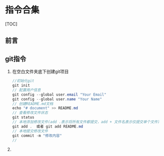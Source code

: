 # 指令合集

[TOC]

## 前言

## git指令

1. 在空白文件夹底下创建git项目

   ```java
   //初始化git
   git init
   // 配置用户信息
   git config --global user.email "Your Email"
   git config --global user.name "Your Name"
   // 创建README.md文档
   echo "# document" >> README.md
   // 查看修改文件状态
   git status
   // 本地添加修改文件(add .表示将所有文件都提交，add + 文件名表示仅提交单个文件)
   git add .  或者 git add README.md
   // 本地提交修改文件
   git commit -m "修改内容"
   // 
   ```

2. 
